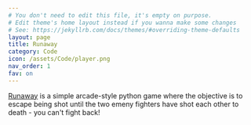 ```yaml
---
# You don't need to edit this file, it's empty on purpose.
# Edit theme's home layout instead if you wanna make some changes
# See: https://jekyllrb.com/docs/themes/#overriding-theme-defaults
layout: page
title: Runaway
category: Code
icon: /assets/Code/player.png
nav_order: 1
fav: on
---
```

[Runaway](https://gitlab.com/renovita/runaway-game) is a simple arcade-style python game where the objective is to escape being shot until the two emeny fighters have shot each other to death - you can't fight back!
